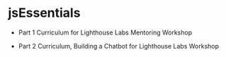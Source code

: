 # jsEssentials

- Part 1 Curriculum for Lighthouse Labs Mentoring Workshop

- Part 2 Curriculum, Building a Chatbot for Lighthouse Labs Workshop
